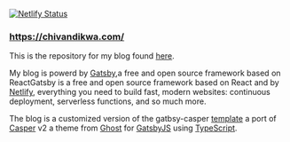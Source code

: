 [![Netlify Status](https://api.netlify.com/api/v1/badges/77978775-9dcc-4470-9b7a-03549c2fcd6f/deploy-status)](https://app.netlify.com/sites/thulanichivandikwa/deploys)

### https://chivandikwa.com/

This is the repository for my blog found [here](https://chivandikwa.com/).

My blog is powerd by [Gatsby](https://www.gatsbyjs.org/),a free and open source framework based on ReactGatsby is a free and open source framework based on React and by [Netlify](https://www.netlify.com/), everything you need to build fast, modern websites: continuous deployment, serverless functions, and so much more.

The blog is a customized version of the gatbsy-casper [template](https://gatsby-casper.netlify.com/https://gatsby-casper.netlify.com/) a port of [Casper](https://github.com/TryGhost/Casper) v2 a theme from [Ghost](https://ghost.org/) for [GatsbyJS](https://www.gatsbyjs.org/) using [TypeScript](https://www.typescriptlang.org/).
